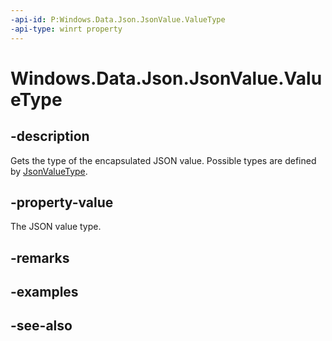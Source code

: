 ----api-id: P:Windows.Data.Json.JsonValue.ValueType
-api-type: winrt property
---<!-- Property syntaxpublic Windows.Data.Json.JsonValueType ValueType { get; }--># Windows.Data.Json.JsonValue.ValueType## -descriptionGets the type of the encapsulated JSON value. Possible types are defined by [JsonValueType](jsonvaluetype.md).## -property-valueThe JSON value type.## -remarks## -examples## -see-also